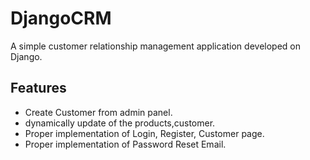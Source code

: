 # DjangoCRM

A simple customer relationship management application developed
on Django.




## Features

- Create Customer from admin panel.
- dynamically update of the products,customer.
- Proper implementation of Login, Register, Customer page. 
- Proper implementation of Password Reset Email.
